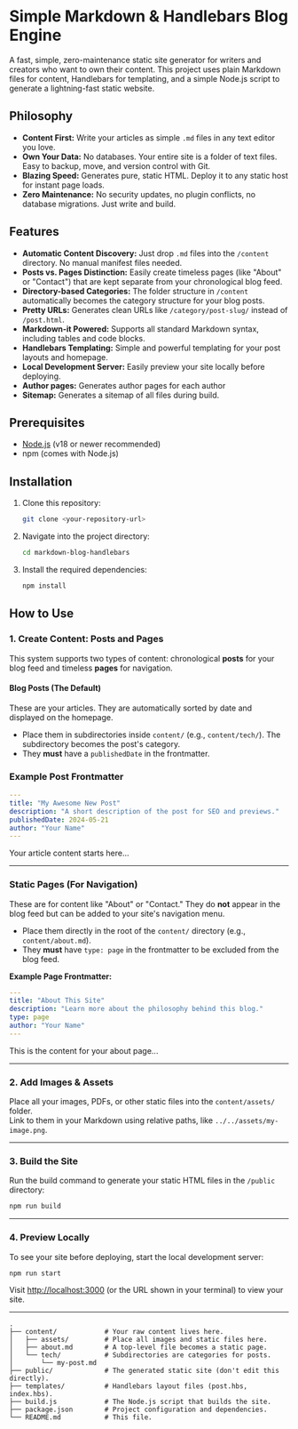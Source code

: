 # Simple Markdown & Handlebars Blog Engine

A fast, simple, zero-maintenance static site generator for writers and creators who want to own their content. This project uses plain Markdown files for content, Handlebars for templating, and a simple Node.js script to generate a lightning-fast static website.

## Philosophy

-   **Content First:** Write your articles as simple `.md` files in any text editor you love.
-   **Own Your Data:** No databases. Your entire site is a folder of text files. Easy to backup, move, and version control with Git.
-   **Blazing Speed:** Generates pure, static HTML. Deploy it to any static host for instant page loads.
-   **Zero Maintenance:** No security updates, no plugin conflicts, no database migrations. Just write and build.

## Features

-   **Automatic Content Discovery:** Just drop `.md` files into the `/content` directory. No manual manifest files needed.
-   **Posts vs. Pages Distinction:** Easily create timeless pages (like "About" or "Contact") that are kept separate from your chronological blog feed.
-   **Directory-based Categories:** The folder structure in `/content` automatically becomes the category structure for your blog posts.
-   **Pretty URLs:** Generates clean URLs like `/category/post-slug/` instead of `/post.html`.
-   **Markdown-it Powered:** Supports all standard Markdown syntax, including tables and code blocks.
-   **Handlebars Templating:** Simple and powerful templating for your post layouts and homepage.
-   **Local Development Server:** Easily preview your site locally before deploying.
-   **Author pages:** Generates author pages for each author
-   **Sitemap:** Generates a sitemap of all files during build.

## Prerequisites

-   [Node.js](https://nodejs.org/) (v18 or newer recommended)
-   npm (comes with Node.js)

## Installation

1.  Clone this repository:
    ```bash
    git clone <your-repository-url>
    ```
2.  Navigate into the project directory:
    ```bash
    cd markdown-blog-handlebars
    ```
3.  Install the required dependencies:
    ```bash
    npm install
    ```

## How to Use

### 1. Create Content: Posts and Pages

This system supports two types of content: chronological **posts** for your blog feed and timeless **pages** for navigation.

#### Blog Posts (The Default)
These are your articles. They are automatically sorted by date and displayed on the homepage.
-   Place them in subdirectories inside `content/` (e.g., `content/tech/`). The subdirectory becomes the post's category.
-   They **must** have a `publishedDate` in the frontmatter.

### Example Post Frontmatter

```yaml
---
title: "My Awesome New Post"
description: "A short description of the post for SEO and previews."
publishedDate: 2024-05-21
author: "Your Name"
---
```

Your article content starts here...

---

### Static Pages (For Navigation)

These are for content like "About" or "Contact." They do **not** appear in the blog feed but can be added to your site's navigation menu.

- Place them directly in the root of the `content/` directory (e.g., `content/about.md`).
- They **must** have `type: page` in the frontmatter to be excluded from the blog feed.

**Example Page Frontmatter:**

```yaml
---
title: "About This Site"
description: "Learn more about the philosophy behind this blog."
type: page
author: "Your Name"
---
```

This is the content for your about page...

---

### 2. Add Images & Assets

Place all your images, PDFs, or other static files into the `content/assets/` folder.  
Link to them in your Markdown using relative paths, like `../../assets/my-image.png`.

---

### 3. Build the Site

Run the build command to generate your static HTML files in the `/public` directory:

```bash
npm run build
```

---

### 4. Preview Locally

To see your site before deploying, start the local development server:

```bash
npm run start
```

Visit [http://localhost:3000](http://localhost:3000) (or the URL shown in your terminal) to view your site.

---

```
.
├── content/            # Your raw content lives here.
│   ├── assets/         # Place all images and static files here.
│   ├── about.md        # A top-level file becomes a static page.
│   └── tech/           # Subdirectories are categories for posts.
│       └── my-post.md
├── public/             # The generated static site (don't edit this directly).
├── templates/          # Handlebars layout files (post.hbs, index.hbs).
├── build.js            # The Node.js script that builds the site.
├── package.json        # Project configuration and dependencies.
└── README.md           # This file.
```
